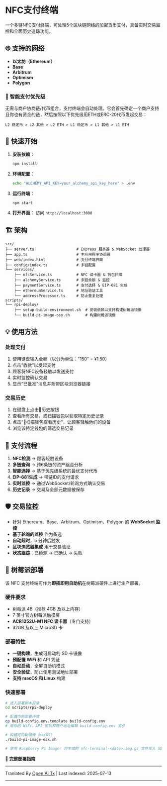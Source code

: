 # NFC支付终端

一个多链NFC支付终端，可处理5个区块链网络的加密货币支付，具备实时交易监控和全面历史追踪功能。

## 🌐 支持的网络

- **以太坊（Ethereum）**
- **Base** 
- **Arbitrum** 
- **Optimism** 
- **Polygon** 

### 🎯 **智能支付优先级**

无需与商户协商链/代币组合，支付终端会自动处理。它会首先确定一个商户支持且你也有资金的链，然后按照以下优先级用ETH或ERC-20代币发起交易：

```
L2 稳定币 > L2 其他 > L2 ETH > L1 稳定币 > L1 其他 > L1 ETH
```
## 🚀 快速开始

1. **安装依赖：**
   ```bash
   npm install
   ```

2. **环境配置：**
   ```bash
   echo "ALCHEMY_API_KEY=your_alchemy_api_key_here" > .env
   ```

3. **运行终端：**
   ```bash
   npm start
   ```

4. **打开界面：**
   访问 `http://localhost:3000`

## 🏗️ 架构

```
src/
├── server.ts                   # Express 服务器 & WebSocket 处理器
├── app.ts                      # 主应用程序协调器
├── web/index.html              # 支付终端界面
├── config/index.ts             # 多链配置
└── services/
    ├── nfcService.ts           # NFC 读卡器 & 钱包扫描
    ├── alchemyService.ts       # 多链余额 & 监控
    ├── paymentService.ts       # 支付选择 & EIP-681 生成
    ├── ethereumService.ts      # 地址验证工具
    └── addressProcessor.ts     # 防止重复处理
scripts/
└── rpi-deploy/
    ├── setup-build-environment.sh  # 安装依赖以支持构建树莓派镜像
    └── build-pi-image-osx.sh       # 构建树莓派镜像
```

## 💡 使用方法

### **处理支付**
1. 使用键盘输入金额（以分为单位："150" = ¥1.50）
2. 点击“收款”以发起支付
3. 顾客将NFC设备轻触以发送支付
4. 实时监控确认交易
5. 显示“已批准”消息并附带区块浏览器链接

### **交易历史**
1. 在键盘上点击📜历史按钮
2. 查看所有交易，或扫描钱包以获取特定历史记录
3. 点击“📱扫描钱包查看历史”，让顾客轻触他们的设备
4. 浏览该特定钱包的筛选交易记录


## 🔄 支付流程

1. **NFC检测** → 顾客轻触设备
2. **多链查询** → 跨6条链的资产组合分析
3. **智能选择** → 基于优先级系统的最优支付代币
4. **EIP-681生成** → 带链ID的支付请求
5. **实时监控** → 通过WebSocket/轮询方式确认交易
6. **历史记录** → 交易及全部元数据被保存
## 🛡️ 交易监控

- 针对 Ethereum、Base、Arbitrum、Optimism、Polygon 的 **WebSocket 监控**
- **基于轮询的监控** 作为备选
- **自动超时**，5 分钟后触发
- **区块浏览器集成** 用于交易验证
- **状态跟踪**：已检测 → 已确认 → 失败

## 🍓 树莓派部署

该 NFC 支付终端可作为**即插即用自助机**在树莓派硬件上进行生产部署。

### **硬件要求**
- 树莓派 4B（推荐 4GB 及以上内存）
- 7 英寸官方树莓派触摸屏
- **ACR1252U-M1 NFC 读卡器**（专门支持）
- 32GB 及以上 MicroSD 卡

### **部署特性**
- **一键构建**，生成可启动的 SD 卡镜像
- **预配置 WiFi** 和 API 凭证
- **自动启动**，全屏自助机模式
- **安全验证**，防止使用测试地址部署
- **支持 macOS 和 Linux** 构建
### **快速部署**
```bash
# 进入部署脚本目录
cd scripts/rpi-deploy

# 配置你的部署环境
cp build-config.env.template build-config.env
# 用你的 WiFi、API 密钥和商户地址编辑 build-config.env 文件

# 构建可启动镜像（macOS）
./build-pi-image-osx.sh

# 使用 Raspberry Pi Imager 将生成的 nfc-terminal-<date>.img.gz 文件写入 SD 卡并启动！
```

📖 **[完整部署指南](https://raw.githubusercontent.com/FreePayPOS/merchant-app/main/README-DEPLOYMENT.md)**

---

Tranlated By [Open Ai Tx](https://github.com/OpenAiTx/OpenAiTx) | Last indexed: 2025-07-13

---